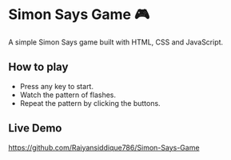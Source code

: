 # Simon Says Game 🎮
A simple Simon Says game built with HTML, CSS and JavaScript.

## How to play
- Press any key to start.
- Watch the pattern of flashes.
- Repeat the pattern by clicking the buttons.

## Live Demo
https://github.com/Raiyansiddique786/Simon-Says-Game
